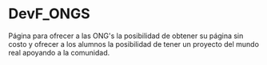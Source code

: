 # DevF_ONGS
Página para ofrecer a las ONG's la posibilidad de obtener su página sin costo y ofrecer a los alumnos la posibilidad de tener un proyecto del mundo real apoyando a la comunidad.
